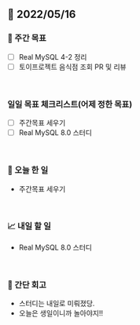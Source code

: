 ## 📅 2022/05/16


### 👏 주간 목표

- [ ] Real MySQL 4-2 정리
- [ ] 토이프로젝트 음식점 조회 PR 및 리뷰

<br/>

### 일일 목표 체크리스트(어제 정한 목표)

- [ ] 주간목표 세우기
- [ ] Real MySQL 8.0 스터디

<br/>

### 💯 오늘 한 일

- 주간목표 세우기

<br/>

### 📈 내일 할 일

- Real MySQL 8.0 스터디

<br/>

### 🤔 간단 회고

- 스터디는 내일로 미뤄졌당.
- 오늘은 생일이니까 놀아야지!!




 




 








